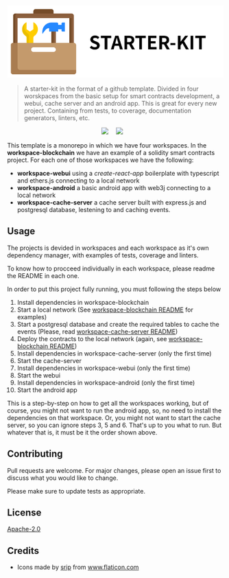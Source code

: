 <div align="center">
    <img style="" width="768" src="title.webp">
</div>

> A starter-kit in the format of a github template. Divided in four worskpaces from the basic setup for smart contracts development, a webui, cache server and an android app. This is great for every new project. Containing from tests, to coverage, documentation generators, linters, etc.

<div align="center">
    <div>
        <a
            href="https://travis-ci.org/HQ20/starter-kit"><img
                src="https://travis-ci.org/HQ20/starter-kit.svg?branch=master" /></a>&emsp;
        <a
            href="https://dependabot.com"><img
                src="https://api.dependabot.com/badges/status?host=github&repo=HQ20/contracts" /></a>&emsp;
    </div>
</div>

This template is a monorepo in which we have four workspaces. In the **workspace-blockchain** we have an example of a solidity smart contracts project. For each one of those workspaces we have the following:
- **workspace-webui** using a *create-react-app* boilerplate with typescript and ethers.js connecting to a local network
- **workspace-android** a basic android app with web3j connecting to a local network
- **workspace-cache-server** a cache server built with express.js and postgresql database, lestening to and caching events.

## Usage
The projects is devided in workspaces and each workspace as it's own dependency manager, with examples of tests, coverage and linters.

To know how to procceed individually in each workspace, please readme the README in each one.

In order to put this project fully running, you must following the steps below
1. Install dependencies in workspace-blockchain
2. Start a local network (See [workspace-blockchain README](workspace-blockchain/README.md) for examples)
3. Start a postgresql database and create the required tables to cache the events (Please, read [workspace-cache-server README](workspace-cache-server/README.md))
4. Deploy the contracts to the local network (again, see [workspace-blockchain README](workspace-blockchain/README.md))
5. Install dependencies in workspace-cache-server (only the first time)
6. Start the cache-server
7. Install dependencies in workspace-webui (only the first time)
8. Start the webui
9. Install dependencies in workspace-android (only the first time)
10. Start the android app

This is a step-by-step on how to get all the workspaces working, but of course, you might not want to run the android app, so, no need to install the dependencies on that workspace. Or, you might not want to start the cache server, so you can ignore steps 3, 5 and 6. That's up to you what to run. But whatever that is, it must be it the order shown above.

## Contributing
Pull requests are welcome. For major changes, please open an issue first to discuss what you would like to change.

Please make sure to update tests as appropriate.

## License
[Apache-2.0](LICENSE)

## Credits
* Icons made by <a href="https://www.flaticon.com/authors/srip" title="srip">srip</a> from <a href="https://www.flaticon.com/" title="Flaticon"> www.flaticon.com</a>
